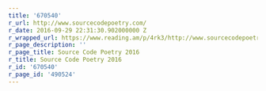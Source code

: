 ```yaml
---
title: '670540'
r_url: http://www.sourcecodepoetry.com/
r_date: 2016-09-29 22:31:30.902000000 Z
r_wrapped_url: https://www.reading.am/p/4rk3/http://www.sourcecodepoetry.com/
r_page_description: ''
r_page_title: Source Code Poetry 2016
r_title: Source Code Poetry 2016
r_id: '670540'
r_page_id: '490524'
---
```


